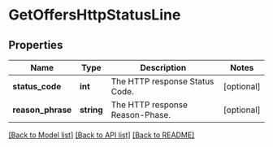 # GetOffersHttpStatusLine

## Properties
Name | Type | Description | Notes
------------ | ------------- | ------------- | -------------
**status_code** | **int** | The HTTP response Status Code. | [optional] 
**reason_phrase** | **string** | The HTTP response Reason-Phase. | [optional] 

[[Back to Model list]](../README.md#documentation-for-models) [[Back to API list]](../README.md#documentation-for-api-endpoints) [[Back to README]](../README.md)


